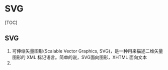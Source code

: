 # SVG

[TOC]

## SVG
1. 可伸缩矢量图形(Scalable Vector Graphics, SVG)，是一种用来描述二维矢量图形的 XML 标记语言。简单的说，SVG面向图形，XHTML 面向文本
2. 